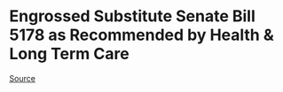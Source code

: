 # Engrossed Substitute Senate Bill 5178 as Recommended by Health & Long Term Care

[Source](http://lawfilesext.leg.wa.gov/biennium/2021-22/Xml/Bills/Senate%20Bills/5178-S.E.xml)